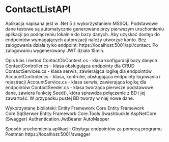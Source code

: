 # ContactListAPI

Aplikacja napisana jest w .Net 5 z wykorzystaniem MSSQL. 
Podstawowe dane testowe są automatycznie generowane przy pierwszym uruchomieniu aplikacji po podłączeniu lokalnie do bazy danych. 
Aby uzyskać dostęp do endpointów wymagających autoryzacji należy utworzyć konto. 
Bez zalogowania działa tylko endpoint: https://localhost:5001/api/contact.
Po zalogowaniu wygenerowany JWT działa 15min. 


Opis klas i metod
ContactDbContext.cs - klasa konfiguracji bazy danych
ContactController.cs - klasa obsługująca endpointy dla CRUD
ContactServices.cs - klasa serwis, zawierająca logikę dla endpointów
AccountControler.cs - klasa, kontroler, obsługująca endpointy logowania i rejestracji
AccountService.cs - klasa serwis, zawierająca logikę dla endpointów
ContactSeeder.cs - klasa tworząca pierwsze podstawowe dane, zawiera funkcję Seed(), która sprawdza połączenie z BD i jej zawartość. 
                    W przypadku pustej BD tworzy w niej nowe dane.


Wykorzystane biblioteki:
Entity Framework Core
Entity Framework Core.SqlSerwer
Entity Framework Core.Tools
Swashbuckle.AspNetCore (Swagger)
Authentication.JwtBearer
AutoMapper

Sposób uruchomienia aplikacji:
Obsługa endpointów za pomocą programu Postman
https://localhost:5001/swagger
